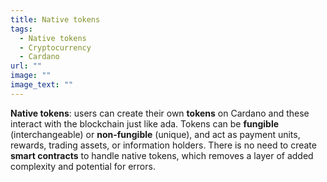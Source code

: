 ```yaml
---
title: Native tokens
tags:
  - Native tokens
  - Cryptocurrency
  - Cardano
url: ""
image: ""
image_text: ""
---
```


**Native tokens**: users can create their own **tokens** on Cardano and these interact with the blockchain just like ada. Tokens can be **fungible** (interchangeable) or **non-fungible** (unique), and act as payment units, rewards, trading assets, or information holders. There is no need to create **smart contracts** to handle native tokens, which removes a layer of added complexity and potential for errors.
